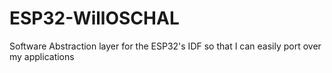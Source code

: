 # ESP32-WillOSCHAL
Software Abstraction layer for the ESP32's IDF so that I can easily port over my applications
